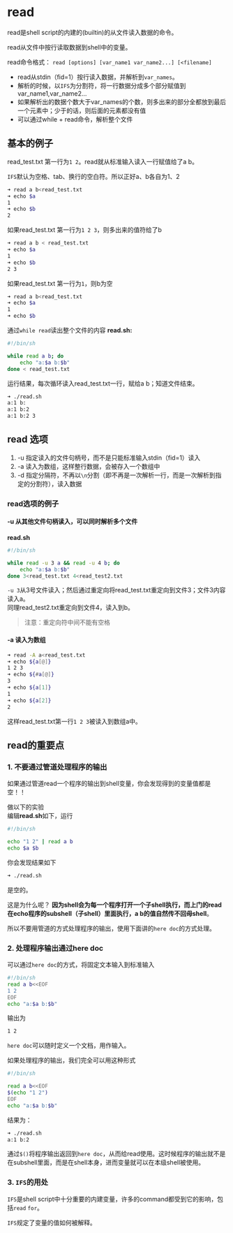# read

read是shell script的内建的(builtin)的从文件读入数据的命令。

read从文件中按行读取数据到shell中的变量。

read命令格式：
`read [options] [var_name1 var_name2...] [<filename]`

- read从stdin（fid=1）按行读入数据，并解析到`var_names`。
- 解析的时候，以`IFS`为分割符，将一行数据分成多个部分赋值到 var_name1,var_name2...
- 如果解析出的数据个数大于var_names的个数，则多出来的部分全都放到最后一个元素中；少于的话，则后面的元素都没有值
- 可以通过while + read命令，解析整个文件


## 基本的例子
read_test.txt 第一行为`1 2`。read就从标准输入读入一行赋值给了a b。

`IFS`默认为空格、tab、换行的空白符。所以正好a、b各自为1、2
```bash
➜ read a b<read_test.txt
➜ echo $a
1
➜ echo $b
2
```

如果read_test.txt 第一行为`1 2 3`，则多出来的值符给了b
```bash
➜ read a b < read_test.txt
➜ echo $a
1
➜ echo $b
2 3
```
如果read_test.txt 第一行为`1`，则b为空
```bash
➜ read a b<read_test.txt
➜ echo $a
1
➜ echo $b

```

通过`while read`读出整个文件的内容
**read.sh:**
```bash
#!/bin/sh

while read a b; do
	echo "a:$a b:$b"
done < read_test.txt

```

运行结果，每次循环读入read_test.txt一行，赋给a b；知道文件结束。
```bash
➜ ./read.sh
a:1 b:
a:1 b:2
a:1 b:2 3
```

## read 选项
1. -u 指定读入的文件句柄号，而不是只能标准输入stdin（fid=1）读入
2. -a 读入为数组，这样整行数据，会被存入一个数组中
3. -d 指定分隔符，不再以`\n`分割（即不再是一次解析一行，而是一次解析到指定的分割符），读入数据

### read选项的例子

#### -u 从其他文件句柄读入，可以同时解析多个文件
**read.sh**
```bash
#!/bin/sh

while read -u 3 a && read -u 4 b; do
	echo "a:$a b:$b"
done 3<read_test.txt 4<read_test2.txt
```
`-u 3`从3号文件读入；然后通过重定向将read_test.txt重定向到文件3；文件3内容读入a。  
同理read_test2.txt重定向到文件4，读入到b。  
>注意：重定向符中间不能有空格

#### -a 读入为数组
```bash
➜ read -A a<read_test.txt
➜ echo ${a[@]}
1 2 3
➜ echo ${#a[@]}
3
➜ echo ${a[1]}
1
➜ echo ${a[2]}
2
```
这样read_test.txt第一行`1 2 3`被读入到数组a中。

## read的重要点

### 1. 不要通过管道处理程序的输出

如果通过管道read一个程序的输出到shell变量，你会发现得到的变量值都是空！！  

做以下的实验  
编辑**read.sh**如下，运行
```bash
#!/bin/sh

echo "1 2" | read a b
echo $a $b
```

你会发现结果如下
```bash
➜ ./read.sh

```
是空的。

这是为什么呢？ **因为shell会为每一个程序打开一个子shell执行，而上门的read在echo程序的subshell（子shell）里面执行，a b的值自然传不回母shell**。

所以不要用管道的方式处理程序的输出，使用下面讲的`here doc`的方式处理。


### 2. 处理程序输出通过here doc

可以通过`here doc`的方式，将固定文本输入到标准输入
```bash
#!/bin/sh
read a b<<EOF
1 2
EOF
echo "a:$a b:$b"
```

输出为
```bash
1 2
```
`here doc`可以随时定义一个文档，用作输入。

如果处理程序的输出，我们完全可以用这种形式
```bash
#!/bin/sh

read a b<<EOF
$(echo "1 2")
EOF
echo "a:$a b:$b"
```

结果为：
```bash
➜ ./read.sh
a:1 b:2
```
通过`$()`将程序输出返回到`here doc`，从而给read使用。这时候程序的输出就不是在subshell里面，而是在shell本身，进而变量就可以在本级shell被使用。

### 3. `IFS`的用处

`IFS`是shell script中十分重要的内建变量，许多的command都受到它的影响，包括`read` `for`。

`IFS`规定了变量的值如何被解释。

